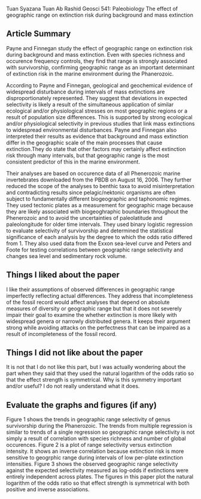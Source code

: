Tuan Syazana Tuan Ab Rashid
Geosci 541: Paleobiology
The effect of geographic range on extinction risk during background and mass extinction
 
## Article Summary

Payne and Finnegan study the effect of geographic range on extinction risk during background and mass extinction. Even with species richness and occurence frequency controls, they find that range is strongly associated with survivorship, confirming geographic range as an important determinant of extinction risk in the marine environment during the Phanerozoic. 

According to Payne and Finnegan, geological and geochemical evidence of widespread disturbance during intervals of mass extinctions are disproportionately represented. They suggest that deviations in expected selectivity is likely a result of the simultaneous application of similar ecological and/or physiological stresses on most geographic regions or a result of population size differences. This is supported by strong ecological and/or physiological selectivity in previous studies that link mass extinctions to widespread environmental disturbances. Payne and Finnegan also interpreted their results as evidence that background and mass extinction differ in the geographic scale of the main processes that cause extinction.They do state that other factors may certainly affect extinction risk through many intervals, but that geographic range is the most consistent predictor of this in the marine environment. 

Their analyses are based on occurence data of all Phenerozoic marine invertebrates downloaded from the PBDB on August 16, 2006. They further reduced the scope of the analyses to benthic taxa to avoid misinterpretation and contradicting results since pelagic/nektonic organisms are often subject to fundamentally different biogeographic and taphonomic regimes. They used tectonic plates as a measurement for geographic rnage because they are likely associated with biogeoghraphic boundaries throughout the Phenerozoic and to avoid the uncertainties of paleolatitude and paleolongitude for older time intervals. They used binary logistic regression to evaluate selectivity of survivorship and determined the statistical significance of each analysis by the degree to which the odds ratio differed from 1. They also used data from the Exxon sea-level curve and Peters and Foote for testing correlations between geographic range selectivity and changes sea level and sedimentary rock volume. 

## Things I liked about the paper
      
I like their assumptions of observed differences in geographic range imperfectly reflecting actual differences.
They address that incompleteness of the fossil record would affect analyses that depend on absolute measures of diversity or geographic range but that it does not severely impair their goal to examine the whether extinction is more likely with widespread genera or narrowly distributed genera. It keeps their argument strong while avoiding attacks on the perfectness that can be impaired as a result of incompleteness of the fossil record.

## Things I did not like about the paper

It is not that I do not like this part, but I was actually wondering about the part when they said that they used the natural logarithm of the odds ratio so that the effect strength is symmetrical. Why is this symmetry important and/or useful? I do not really understand what it does.  

## Evaluate the graphs and figures (if any)

Figure 1 shows the trends in geographic range selectivity of genus survivorship during the Phanerozoic. The trends from multiple regression is similar to trends of a single regression so geographic range selectivity is not simply a result of correlation with species richness and number of global occurences. Figure 2 is a plot of range selectivity versus extinction intensity. It shows an inverse correlation because extinction risk is more sensitive to geogrphic range during intervals of low per-plate extinction intensities. Figure 3 shows the observed geographic range selectivity against the expected selectivity measured as log-odds if extinctions were entirely independent across plates. The figures in this paper plot the natural logarithm of the odds ratio so that effect strength is symmetrical with both positive and inverse associations. 